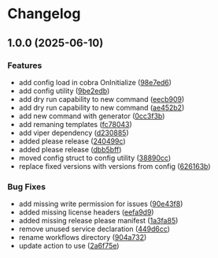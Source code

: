 # Changelog

## 1.0.0 (2025-06-10)


### Features

* add config load in cobra OnInitialize ([98e7ed6](https://github.com/traiproject/gecro/commit/98e7ed6ffa3498390ea62969b5742ed55a7a4e6e))
* add config utility ([9be2edb](https://github.com/traiproject/gecro/commit/9be2edb43ad4f7ddfc8762d9e5eeb6d9a5f33d45))
* add dry run capability to new command ([eecb909](https://github.com/traiproject/gecro/commit/eecb9094d9aa19ed7893cea05ddb282208d32165))
* add dry run capability to new command ([ae452b2](https://github.com/traiproject/gecro/commit/ae452b2f630a0611331493824dd5ded8e4267951))
* add new command with generator ([0cc3f3b](https://github.com/traiproject/gecro/commit/0cc3f3bcb363c0e4fad5bb9215940f6404519b54))
* add remaning templates ([fc78043](https://github.com/traiproject/gecro/commit/fc78043c0412138ae66455cc58b8a414851fa18a))
* add viper dependency ([d230885](https://github.com/traiproject/gecro/commit/d2308855bd2bde9889e6af45d619a98270d167bd))
* added please release ([240499c](https://github.com/traiproject/gecro/commit/240499c125d300962e6ffca14805799880408956))
* added please release ([dbb5bff](https://github.com/traiproject/gecro/commit/dbb5bff64e19c9b74943100731d333db27976cce))
* moved config struct to config utility ([38890cc](https://github.com/traiproject/gecro/commit/38890cc4c8143d8a68f96323cff1708effc012d9))
* replace fixed versions with versions from config ([626163b](https://github.com/traiproject/gecro/commit/626163b7d5439b77c140873ac7f060c7c70185dc))


### Bug Fixes

* add missing write permission for issues ([90e43f8](https://github.com/traiproject/gecro/commit/90e43f891ebd6cfac1e4c3da632dd0959aebfd71))
* added missing license headers ([eefa9d9](https://github.com/traiproject/gecro/commit/eefa9d9e8410c3657f027daf2f72c43fd1342853))
* added missing release please manifest ([1a3fa85](https://github.com/traiproject/gecro/commit/1a3fa851d3eee1c20bde72f75f698f897fe90e93))
* remove unused service declaration ([449d6cc](https://github.com/traiproject/gecro/commit/449d6cc09573c612688c4bbc943e93c27e7ace85))
* rename workflows directory ([904a732](https://github.com/traiproject/gecro/commit/904a732f6fa23d91da44c2d931f8a74fb1b0461a))
* update action to use ([2a6f75e](https://github.com/traiproject/gecro/commit/2a6f75eddefb03f46b3e4056723a2c47c771679d))
